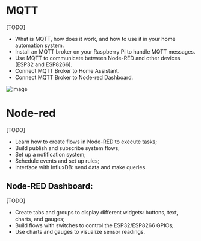 # MQTT
[TODO] 
* What is MQTT, how does it work, and how to use it in your home automation system.
* Install an MQTT broker on your Raspberry Pi to handle MQTT messages.
* Use MQTT to communicate between Node-RED and other devices (ESP32 and ESP8266).
* Connect MQTT Broker to Home Assistant.
* Connect MQTT Broker to Node-red Dashboard.

![image](https://user-images.githubusercontent.com/44589560/204461309-ae70f83a-83a6-4a5b-b479-118802bcb01a.png)

# Node-red
[TODO]
* Learn how to create flows in Node-RED to execute tasks;
* Build publish and subscribe system flows;
* Set up a notification system;
* Schedule events and set up rules;
* Interface with InfluxDB: send data and make queries.

## Node-RED Dashboard:
[TODO]
* Create tabs and groups to display different widgets: buttons, text, charts, and gauges;
* Build flows with switches to control the ESP32/ESP8266 GPIOs;
* Use charts and gauges to visualize sensor readings.
